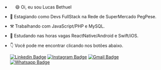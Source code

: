 - <img src="https://raw.githubusercontent.com/MartinHeinz/MartinHeinz/master/wave.gif" width="17" height="17" />😄 Oi, eu sou Lucas Bethuel  
- 👀 Estagiando como Devs FullStack na Rede de SuperMercado PegPese.
- ⚒️ Trabalhando com JavaScript/PHP e MySQL.
- 🌱 Estudando nas horas vagas ReactNative/Android e Swift/iOS.
- 👇 Você pode me encontrar clicando nos botões abaixo.
  
     [![Linkedin Badge](https://img.shields.io/badge/-LinkedIn-blue?style=flat-square&logo=Linkedin&logoColor=white&link=https://www.linkedin.com/in/lucas-bethuel-a4106665/)](https://www.linkedin.com/in/lucas-bethuel-a4106665/)  [![Instagram Badge](https://img.shields.io/badge/-Instagram-purple?style=flat-square&logo=Instagram&logoColor=white&link=https://www.instagram.com/lbethuel/?hl=pt-br)](https://www.instagram.com/lbethuel/?hl=pt-br)  [![Gmail Badge](https://img.shields.io/badge/-Gmail-red?style=flat-square&logo=Gmail&logoColor=white&link=mailto:Bethuel.pg@gmail.com)](mailto:Bethuel.pg@gmail.com)  [![Whatsapp Badge](https://img.shields.io/badge/-WhatsApp-green?style=flat-square&logo=whatsapp&logoColor=white&link=https://api.whatsapp.com/send?phone=5511987327203)](https://api.whatsapp.com/send?phone=5511987327203)




 
